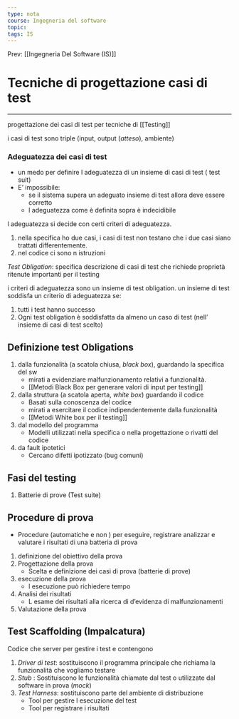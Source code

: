 ```yaml
---
type: nota
course: Ingegneria del software
topic: 
tags: IS
---
```


Prev: [[Ingegneria Del Software (IS)]]

# Tecniche di progettazione casi di test
---
progettazione dei casi di test per tecniche di [[Testing]]

i casi di test sono triple (input, output (_atteso_), ambiente)

### Adeguatezza dei casi di test
- un medo per definire l adeguatezza di un insieme di casi di test ( test suit)
- E’ impossibile: 
	- se il sistema supera un adeguato insieme di test allora deve essere corretto
	- l adeguatezza come è definita sopra è indecidibile

l adeguatezza si decide con certi criteri di adeguatezza.
1.  nella specifica ho due casi, i casi di test non testano che i due casi siano trattati differentemente. 
2.  nel codice ci sono n istruzioni 

_Test Obligation_: specifica descrizione di casi di test che richiede proprietà ritenute importanti per il testing 

i criteri di adeguatezza sono un insieme di test obligation.
un insieme di test soddisfa un criterio di adeguatezza se: 
1. tutti i test hanno successo
2. Ogni test obligation è soddisfatta da almeno un caso di test (nell’ insieme di casi di test scelto)

## Definizione test Obligations
1. dalla funzionalità (a scatola chiusa, _black box_), guardando la specifica del sw
	- mirati a evidenziare malfunzionamento relativi a funzionalità.
	- [[Metodi Black Box per generare valori di input per testing]]
2. dalla struttura (a scatola aperta, _white box_) guardando il codice
	- Basati sulla conoscenza del codice
	- mirati a esercitare il codice indipendentemente dalla funzionalità  
	- [[Metodi White box per il testing]]
3. dal modello del programma
	- Modelli utilizzati nella specifica o nella progettazione o rivatti del codice
4. da fault ipotetici
	- Cercano difetti ipotizzato (bug comuni)


## Fasi del testing 
1. Batterie di prove (Test suite)
## Procedure di prova 
- Procedure (automatiche e non ) per eseguire, registrare analizzar e valutare i risultati di una batteria di prova 
1. definizione del obiettivo della prova
2. Progettazione della prova
	- Scelta e definizione dei casi di prova (batterie di prove)
3. esecuzione della prova
	- l esecuzione può richiedere tempo
4. Analisi dei risultati
	- L esame dei risultati alla ricerca di d’evidenza di malfunzionamenti
5. Valutazione della prova


## Test Scaffolding (Impalcatura)
Codice che server per gestire i test e contengono 
1. _Driver di test_: sostituiscono il programma principale che richiama la funzionalità che vogliamo testare
2. _Stub_ : Sostituiscono le funzionalità chiamate dal test o utilizzate dal software in prova (_mock_)
3. _Test Harness_: sostituiscono parte del ambiente di distribuzione 
	- Tool per gestire l esecuzione del test
	- Tool per registrare i risultati 


	

	





